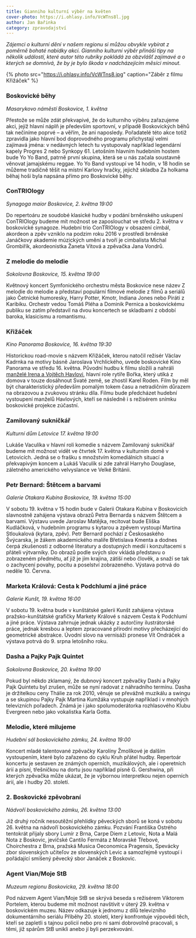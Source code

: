 ```yaml
---
title: Gianniho kulturní výběr na květen
cover-photo: https://i.ohlasy.info/VcWTns8l.jpg
author: Jan Bařinka
category: zpravodajství
---
```


*Zájemci o kulturní dění v našem regionu si můžou obvykle vybírat z poměrně bohaté nabídky akcí. Gianniho kulturní výběr přináší tipy na několik událostí, které autor této rubriky pokládá za obzvlášť zajímavé a o kterých se domnívá, že by je bylo škoda v nadcházejícím měsíci minout.*

{% photo src="https://i.ohlasy.info/VcWTns8.jpg" caption="Záběr z filmu Křižáček" %}

### Boskovické běhy

*Masarykovo náměstí Boskovice, 1. května*

Přestože se může zdát překvapivé, že do kulturního výběru zařazujeme akci, jejíž hlavní náplň je především sportovní, v případě Boskovických běhů tak nečiníme poprvé – a věřím, že ani naposledy. Pořadatelé této akce totiž zpravidla jako hlavní bod doprovodného programu přichystají velmi zajímavá jména: v nedávných letech tu vystupovaly například legendární kapely Progres 2 nebo Synkopy 61. Letošním hlavním hudebním hostem bude Yo Yo Band, patrně první skupina, která se u nás začala soustavně věnovat jamajskému reggae. Yo Yo Band vystoupí ve 14 hodin, v 18 hodin se můžeme tradičně těšit na místní Karlovy hračky, jejichž skladba Za holkama běhaj hoši byla napsána přímo pro Boskovické běhy.

### ConTRIOlogy

*Synagoga maior Boskovice, 2. května 19:00*

Do repertoáru ze soudobé klasické hudby v podání brněnského uskupení ConTRIOlogy budeme mít možnost se zaposlouchat ve středu 2. května v boskovické synagoze. Hudební trio ConTRIOlogy v obsazení cimbál, akordeon a zpěv vzniklo na podzim roku 2016 v prostředí brněnské Janáčkovy akademie múzických umění a tvoří je cimbalista Michal Grombiřík, akordeonistka Žaneta Vítová a zpěvačka Jana Vondrů.

### Z melodie do melodie

*Sokolovna Boskovice, 15. května 19:00*

Květnový koncert Symfonického orchestru města Boskovice nese název Z melodie do melodie a představí populární filmové melodie z filmů a seriálů jako Četnické humoresky, Harry Potter, Kmotr, Indiana Jones nebo Piráti z Karibiku. Orchestr vedou Tomáš Pléha a Dominik Pernica a boskovickému publiku se zatím představil na dvou koncertech se skladbami z období baroka, klasicismu a romantismu.

### Křižáček

*Kino Panorama Boskovice, 16. května 19:30*

Historickou road-movie s názvem Křižáček, kterou natočil režisér Václav Kadrnka na motivy básně Jaroslava Vrchlického, uvede boskovické Kino Panorama ve středu 16. května. Původní hudbu k filmu složili a nahráli [manželé Irena a Vojtěch Havlovi](http://www.ohlasy.info/clanky/2018/04/rozhovor-havlovi.html), hlavní role rytíře Bořka, který utíká z domova v touze dosáhnout Svaté země, se zhostil Karel Roden. Film by měl být charakteristický především pomalým tokem času a netradičním důrazem na obrazovou a zvukovou stránku díla. Filmu bude předcházet hudební vystoupení manželů Havlových, kteří se následně i s režisérem snímku boskovické projekce zúčastní.

### Zamilovaný sukničkář

*Kulturní dům Letovice 17. května 19:00*

Lukáše Vaculíka v  hlavní roli komedie s názvem Zamilovaný sukničkář budeme mít možnost vidět ve čtvrtek 17. května v kulturním domě v Letovicích. Jedná se o frašku s množstvím komediálních situací a překvapivým koncem a Lukáš Vaculík si zde zahrál Harryho Douglase, záletného amerického velvyslance ve Velké Británii.

### Petr Bernard: Štětcem a barvami

*Galerie Otakara Kubína Boskovice, 19. května 15:00*

V sobotu 19. května v 15 hodin bude v Galerii Otakara Kubína v Boskovicích slavnostně zahájena výstava obrazů Petra Bernarda s názvem Štětcem a barvami. Výstavu uvede Jaroslav Matějka, recitovat bude Eliška Kudláčková, v hudebním programu s kytarou a zpěvem vystoupí Martina Stloukalová (kytara, zpěv). Petr Bernard pochází z Českosaského Švýcarska, je žákem akademického malíře Břetislava Kmenta a dodnes čerpá zkušenosti z odborné literatury a dostupných medií i konzultacemi s přáteli výtvarníky. Do obrazů podle svých slov vkládá představu o zobrazeném předmětu, ať již je jím krajina, zátiší nebo člověk, a snaží se tak o zachycení povahy, pocitu a poselství zobrazeného. Výstava potrvá do neděle 10. Června.

### Marketa Králová: Cesta k Podchlumí a jiné práce

*Galerie Kunšt, 19. května 16:00*

V sobotu 19. května bude v kunštátské galerii Kunšt zahájena výstava pražsko-kunštátské grafičky Markety Králové s názvem Cesta k Podchlumí a jiné práce. Výstava zahrnuje jednak ukázky z autorčiny ilustrátorské práce, jednak kresbou a leptem zpracované přírodní motivy přecházející do geometrické abstrakce. Úvodní slovo na vernisáži pronese Vít Ondráček a výstava potrvá do 9. srpna letošního roku.

### Dasha a Pajky Pajk Quintet

*Sokolovna Boskovice, 20. května 19:00*

Pokud byl někdo zklamaný, že dubnový koncert zpěvačky Dashi a Pajky Pajk Quintetu byl zrušen, může se nyní radovat z náhradního termínu. Dasha je držitelkou ceny Thálie za rok 2010, věnuje se převážně muzikálu a swingu a se skupinou Pajky Pajk Martina Kumžáka vystupuje například i v mnohých televizních pořadech. Známá je i jako spolumoderátorka rozhlasového Klubu Evergreen nebo jako vokalistka Karla Gotta.

### Melodie, které milujeme

*Hudební sál boskovického zámku, 24. května 19:00*

Koncert mladé talentované zpěvačky Karolíny Žmolíkové je dalším vystoupením, které bylo zařazeno do cyklu Kruh přátel hudby. Repertoár koncertu je sestaven ze známých operních, muzikálových, ale i operetních árií a písní, třešničkou na dortu jsou například písně G. Gershwina, při kterých zpěvačka může ukázat, že je výbornou interpretkou nejen operních árií, ale i hudby 20. století.

### 2. Boskovické zpěvobraní

*Nádvoří boskovického zámku, 26. května 13:00*

Již druhý ročník nesoutěžní přehlídky pěveckých sborů se koná v sobotu 26. května na nádvoří boskovického zámku. Pozvání Františka Ostrého tentokrát přijaly sbory Lumír z Brna, Carpe Diem z Letovic, Nota a Malá Nota z Boskovic, jevíčské Cantilo Fermáta z Moravské Třebové, Choirchestra z Brna, pražská Musica Oeconomica Pragensis, Spevácky zbor slovenských učiteľov ze slovenských Levic a samozřejmě vystoupí i pořádající smíšený pěvecký sbor Janáček z Boskovic.

### Agent Vian/Moje StB

*Muzeum regionu Boskovicka, 29. května 18:00*

Pod názvem Agent Vian/Moje StB se skrývá beseda s režisérem Viktorem Portelem, kterou budeme mít možnost navštívit v úterý 29. května v boskovickém muzeu. Název odkazuje k jednomu z dílů televizního dokumentárního seriálu Příběhy 20. století, který konfrontuje výpovědi těch, kteří se zapletli s tajnou policií nebo pro ni sami dobrovolně pracovali, s těmi, již spárům StB unikli anebo jí byli perzekvováni.
